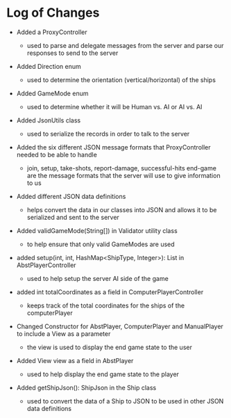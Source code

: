 # Log of Changes
- Added a ProxyController
  - used to parse and delegate messages from the server
  and parse our responses to send to the server


- Added Direction enum
  - used to determine the orientation (vertical/horizontal)
  of the ships


- Added GameMode enum
  - used to determine whether it will be Human vs. AI
  or AI vs. AI
  

- Added JsonUtils class
  - used to serialize the records in order to talk to
  the server


- Added the six different JSON message formats that
ProxyController needed to be able to handle
  - join, setup, take-shots, report-damage, successful-hits
  end-game are the message formats that the server will use to
  give information to us


- Added different JSON data definitions
  - helps convert the data in our classes into JSON and allows
  it to be serialized and sent to the server


- Added validGameMode(String[]) in Validator
utility class
  - to help ensure that only valid GameModes are used


- added setup(int, int, HashMap<ShipType, Integer>): List<Ship>
in AbstPlayerController
  - used to help setup the server AI side of the game


- added int totalCoordinates as a field in
ComputerPlayerController
  - keeps track of the total coordinates for the ships of
  the computerPlayer


- Changed Constructor for AbstPlayer, ComputerPlayer and
ManualPlayer to include a View as a parameter
  - the view is used to display the end game state to the user


- Added View view as a field in AbstPlayer
  - used to help display the end game state to the player


- Added getShipJson(): ShipJson in the Ship class
  - used to convert the data of a Ship to JSON to be used
  in other JSON data definitions